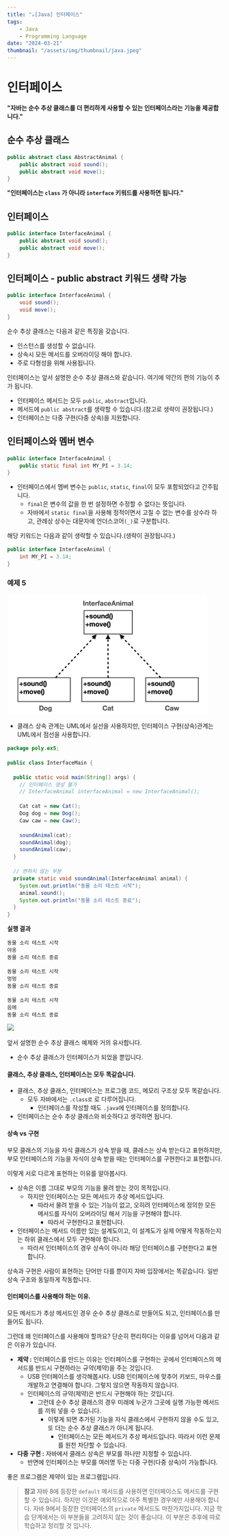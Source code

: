 ```yaml
---
title: "☕️[Java] 인터페이스"
tags:
    - Java
    - Programming Language
date: "2024-03-21"
thumbnail: "/assets/img/thumbnail/java.jpeg"
---
```


# 인터페이스

**"자바는 순수 추상 클래스를 더 편리하게 사용할 수 있는 인터페이스라는 기능을 제공합니다."**

## 순수 추상 클래스
```java
public abstract class AbstractAnimal {
    public abstract void sound();
    public abstract void move();
}
```

**"인터페이스는 `class` 가 아니라 `interface` 키워드를 사용하면 됩니다."**

## 인터페이스
```java
public interface InterfaceAnimal {
    public abstract void sound();
    public abstract void move();
}
```

## 인터페이스 - public abstract 키워드 생략 가능
```java
public interface InterfaceAnimal {
    void sound();
    void move();
}
```

순수 추상 클래스는 다음과 같은 특징을 갖습니다.
* 인스턴스를 생성할 수 없습니다.
* 상속시 모든 메서드를 오버라이딩 해야 합니다.
* 주로 다형성을 위해 사용됩니다.

인터페이스는 앞서 설명한 순수 추상 클래스와 같습니다. 여기에 약간의 편의 기능이 추가 됩니다.
* 인터페이스 메서드는 모두 `public`, `abstract`입니다.
* 메서드에 `public abstract`를 생략할 수 있습니다.(참고로 생략이 권장됩니다.)
* 인터페이스는 다중 구현(다중 상속)을 지원합니다.

## 인터페이스와 멤버 변수
```java
public interface InterfaceAnimal {
    public static final int MY_PI = 3.14;
}
```

* 인터페이스에서 멤버 변수는 `public`, `static`, `final`이 모두 포함되었다고 간주됩니다.
    * `final`은 변수의 값을 한 번 설정하면 수정할 수 없다는 뜻입니다.
    * 자바에서 `static final`을 사용해 정적이면서 고칠 수 없는 변수를 상수라 하고, 관례상 상수는 대문자에 언더스코어`(_)`로 구분합니다.

해당 키워드는 다음과 같이 생략할 수 있습니다.(생략이 권장됩니다.)
```java
public interface InterfaceAnimal {
    int MY_PI = 3.14;
}
```

### 예제 5

<img src = "https://github.com/devKobe24/images/blob/main/%E1%84%8B%E1%85%B5%E1%86%AB%E1%84%90%E1%85%A5%E1%84%91%E1%85%A6%E1%84%8B%E1%85%B5%E1%84%89%E1%85%B3%E1%84%8B%E1%85%A8%E1%84%8C%E1%85%A65.png?raw=true">

* 클래스 상속 관계는 UML에서 실선을 사용하지만, 인터페이스 구현(상속)관계는 UML에서 점선을 사용합니다.

```java
package poly.ex5;

public class InterfaceMain {

  public static void main(String[] args) {
    // 인터페이스 생성 불가
    // InterfaceAnimal interfaceAnimal = new InterfaceAnimal();

    Cat cat = new Cat();
    Dog dog = new Dog();
    Caw caw = new Caw();

    soundAnimal(cat);
    soundAnimal(dog);
    soundAnimal(caw);
  }

  // 변하지 않는 부분
  private static void soundAnimal(InterfaceAnimal animal) {
    System.out.println("동물 소리 테스트 시작");
    animal.sound();
    System.out.println("동물 소리 테스트 종료");
  }
}
```

**실행 결과**
```
동물 소리 테스트 시작
야옹
동물 소리 테스트 종료

동물 소리 테스트 시작
멍멍
동물 소리 테스트 종료

동물 소리 테스트 시작
음메
동물 소리 테스트 종료
````

<img src = "https://github.com/devKobe24/images/blob/main/%E1%84%8B%E1%85%B5%E1%86%AB%E1%84%90%E1%85%A5%E1%84%91%E1%85%A6%E1%84%8B%E1%85%B5%E1%84%89%E1%85%B3dog.png?raw=true">

앞서 설명한 순수 추상 클래스 예제와 거의 유사합니다.
* 순수 추상 클래스가 인터페이스가 되었을 뿐입니다.

#### 클래스, 추상 클래스, 인터페이스는 모두 똑같습니다.
* 클래스, 추상 클래스, 인터페이스는 프로그램 코드, 메모리 구조상 모두 똑같습니다.
    * 모두 자바에서는 `.class로` 로 다루어집니다.
        * 인터페이스를 작성할 때도 `.java`에 인터페이스를 정의합니다.
* 인터페이스는 순수 추상 클래스와 비슷하다고 생각하면 됩니다.

#### 상속 vs 구현
부모 클래스의 기능을 자식 클래스가 상속 받을 때, 클래스는 상속 받는다고 표현하지만, 부모 인터페이스의 기능을 자식이 상속 받을 때는 인터페이스를 구현한다고 표현합니다.

이렇게 서로 다르게 표현하는 이유를 알아봅시다.

* 상속은 이름 그대로 부모의 기능을 물려 받는 것이 목적입니다.
    * 하지만 인터페이스는 모든 메서드가 추상 메서드입니다.
        * 따라서 물려 받을 수 있는 기능이 없고, 오히려 인터페이스에 정의한 모든 메서드를 자식이 오버라이딩 해서 기능을 구현해야 합니다.
            * 따라서 구현한다고 표현합니다.
* 인터페이스는 메서드 이름만 있는 설계도이고, 이 설계도가 실제 어떻게 작동하는지는 하위 클래스에서 모두 구현해야 합니다.
    * 따라서 인터페이스의 경우 상속이 아니라 해당 인터페이스를 구현한다고 표현합니다.

상속과 구현은 사람이 표현하는 단어만 다를 뿐이지 자바 입장에서는 똑같습니다. 일반 상속 구조와 동일하게 작동합니다.

#### 인터페이스를 사용해야 하는 이유.
모든 메서드가 추상 메서드인 경우 순수 추상 클래스로 만들어도 되고, 인터페이스를 만들어도 됩니다.

그런데 왜 인터페이스를 사용해야 할까요? 단순히 편리하다는 이유를 넘어서 다음과 같은 이유가 있습니다.

* **제약 :** 인터페이스를 만드는 이유는 인터페이스를 구현하는 곳에서 인터페이스의 메서드를 반드시 구현하라는 규약(제약)을 주는 것입니다.
    * USB 인터페이스를 생각해봅시다. USB 인터페이스에 맞추어 키보드, 마우스를 개발하고 연결해야 합니다. 그렇지 않으면 작동하지 않습니다.
    * 인터페이스의 규약(제약)은 반드시 구현해야 하는 것입니다.
        * 그런데 순수 추상 클래스의 경우 미래에 누군가 그곳에 실행 가능한 메서드를 끼워 넣을 수 있습니다.
            * 이렇게 되면 추가된 기능을 자식 클래스에서 구현하지 않을 수도 있고, 또 더는 순수 추상 클래스가 아니게 됩니다.
                * 인터페이스는 모든 메서드가 추상 메서드입니다. 따라서 이런 문제를 원천 차단할 수 있습니다.
* **다중 구현 :** 자바에서 클래스 상속은 부모를 하나만 지정할 수 있습니다.
    * 반면에 인터페이스는 부모를 여러명 두는 다중 구현(다중 상속)이 가능합니다.

좋은 프로그램은 제약이 있는 프로그램입니다.

> **참고**
> 자바 8에 등장한 `default` 메서드를 사용하면 인터페이스도 메서드를 구현할 수 있습니다.
> 하지만 이것은 예외적으로 아주 특별한 경우에만 사용해야 합니다.
> 자바 9에서 등장한 인터페이스의 `private` 메서드도 마찬가지입니다.
> 지금 학습 단계에서는 이 부분들을 고려하지 않는 것이 좋습니다.
> 이 부분은 추후에 따로 학습하고 정리할 것 입니다.
